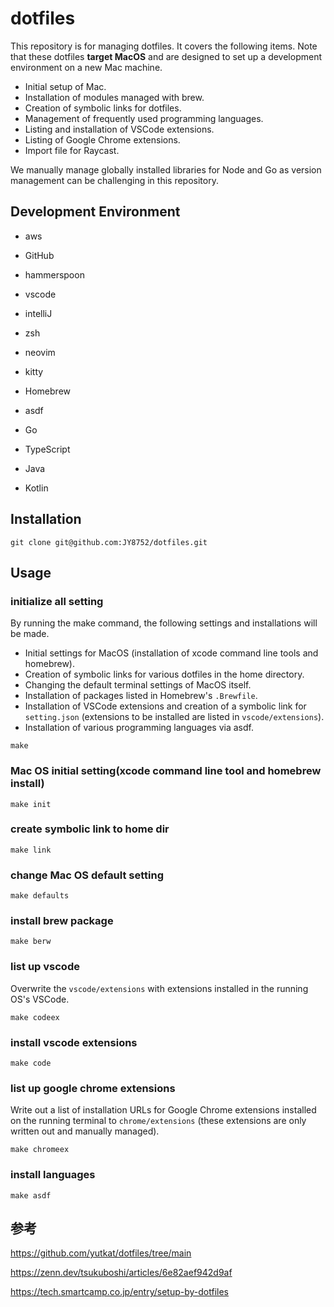 # dotfiles

This repository is for managing dotfiles. It covers the following items. Note that these dotfiles **target MacOS** and are designed to set up a development environment on a new Mac machine.

- Initial setup of Mac.
- Installation of modules managed with brew.
- Creation of symbolic links for dotfiles.
- Management of frequently used programming languages.
- Listing and installation of VSCode extensions.
- Listing of Google Chrome extensions.
- Import file for Raycast.

We manually manage globally installed libraries for Node and Go as version management can be challenging in this repository.

## Development Environment

- aws
- GitHub
- hammerspoon
- vscode
- intelliJ
- zsh
- neovim
- kitty
- Homebrew
- asdf

- Go
- TypeScript
- Java
- Kotlin

## Installation

```
git clone git@github.com:JY8752/dotfiles.git
```

## Usage

### initialize all setting

By running the make command, the following settings and installations will be made.

- Initial settings for MacOS (installation of xcode command line tools and homebrew).
- Creation of symbolic links for various dotfiles in the home directory.
- Changing the default terminal settings of MacOS itself.
- Installation of packages listed in Homebrew's ```.Brewfile```.
- Installation of VSCode extensions and creation of a symbolic link for ```setting.json``` (extensions to be installed are listed in ```vscode/extensions```).
- Installation of various programming languages via asdf.

```
make 
```

### Mac OS initial setting(xcode command line tool and homebrew install)

```
make init
```

### create symbolic link to home dir

```
make link
```

### change Mac OS default setting

```
make defaults
```

### install brew package

```
make berw
```

### list up vscode 

Overwrite the ```vscode/extensions``` with extensions installed in the running OS's VSCode.

```
make codeex
```

### install vscode extensions

```
make code
```

### list up google chrome extensions

Write out a list of installation URLs for Google Chrome extensions installed on the running terminal to ```chrome/extensions``` (these extensions are only written out and manually managed).

```
make chromeex
```

### install languages

```
make asdf
```

## 参考

https://github.com/yutkat/dotfiles/tree/main

https://zenn.dev/tsukuboshi/articles/6e82aef942d9af

https://tech.smartcamp.co.jp/entry/setup-by-dotfiles
